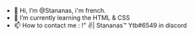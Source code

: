 - 👋 Hi, I’m @Stananas, i'm french.
- 🌱 I’m currently learning the HTML & CSS
- 📫 How to contact me : !" ✌| Stananas™ Ytb#6549 in discord
<!---
Stananas/Stananas is a ✨ special ✨ repository because its `README.md` (this file) appears on your GitHub profile.
You can click the Preview link to take a look at your changes.
--->
